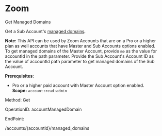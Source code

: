 #     Zoom


Get Managed Domains

Get a Sub Account's [managed domains](https://support.zoom.us/hc/en-us/articles/203395207-What-is-Managed-Domain-).

**Note:** This API can be used by Zoom Accounts that are on a Pro or a higher plan as well accounts that have Master and Sub Accounts options enabled. 
To get managed domains of the Master Account, provide `me` as the value for accountId in the path parameter. Provide the Sub Account's Account ID as the value of accountId path parameter to get managed domains of the Sub Account.

**Prerequisites:**
* Pro or a higher paid account with Master Account option enabled. 
**Scope:** `account:read:admin`
 



Method: Get

OperationID: accountManagedDomain

EndPoint:

/accounts/{accountId}/managed_domains
